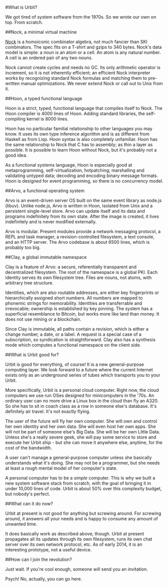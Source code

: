 #What is Urbit?

We got tired of system software from the 1970s. So we wrote our own on top. From scratch.

##Nock, a minimal virtual machine

[Nock](https://github.com/urbit/urbit/blob/master/urb/zod/spec/nock/5.txt) is a homoiconic combinator algebra, not much fancier than SKI combinators. The spec fits on a T-shirt and gzips to 340 bytes. Nock's data model is simple: a noun is an atom or a cell. An atom is any natural number. A cell is an ordered pair of any two nouns.

Nock cannot create cycles and needs no GC. Its only arithmetic operator is increment, so it is not inherently efficient; an efficient Nock interpreter works by recognizing standard Nock formulas and matching them to pre-written manual optimizations. We never extend Nock or call out to Unix from it.

##Hoon, a typed functional language

Hoon is a strict, typed, functional language that compiles itself to Nock. The Hoon compiler is 4000 lines of Hoon. Adding standard libraries, the self-compiling kernel is 8000 lines.

Hoon has no particular familial relationship to other languages you may know. It uses its own type inference algorithm and is as different from Haskell as from Lisp. Hoon syntax is also completely unfamiliar. Hoon has the same relationship to Nock that C has to assembly; as thin a layer as possible. It is possible to learn Hoon without Nock, but it's probably not a good idea.

As a functional systems language, Hoon is especially good at metaprogramming, self-virtualization, hotpatching; marshalling and validating untyped data; decoding and encoding binary message formats. Hoon is designed for event programming, so there is no concurrency model.

##Arvo, a functional operating system

Arvo is an event-driven server OS built on the same event library as node.js (libuv). Unlike node.js, Arvo is written in Hoon, isolated from Unix and a persistent single-level store. Arvo can update itself and its data and programs indefinitely from its own state. After the image is created, it lives indefinitely and is never modified externally.

Arvo is modular. Present modules provide a network messaging protocol, a REPL and task manager, a revision-controlled filesystem, a text console, and an HTTP server. The Arvo codebase is about 6500 lines, which is probably too big.

##Clay, a global immutable namespace

Clay is a feature of Arvo: a secure, referentially transparent and decentralized filesystem. The root of the namespace is a global PKI. Each identity serves its own filesystem tree. Files are nouns, not atoms, with arbitrary tree structure.

Identities, which are also routable addresses, are either key fingerprints or hierarchically assigned short numbers. All numbers are mapped to phonemic strings for memorability. Identities are transferrable and irrevocable; ownership is established by key pinning. The system has a superficial resemblance to Bitcoin, but works more like land than money. It does not use mining or a blockchain.

Since Clay is immutable, all paths contain a revision, which is either a change number, a date, or a label. A request is a special case of a subscription, so syndication is straightforward. Clay also has a synthesis mode which computes a functional namespace on the client side.

##What is Urbit good for?

Urbit is good for everything, of course! It is a new general-purpose computing layer. We look forward to a future where the current Internet exists only as an underground series of tubes which transports you to your Urbit.

More specifically, Urbit is a personal cloud computer. Right now, the cloud computers we use run OSes designed for minicomputers in the '70s. An ordinary user can no more drive a Linux box in the cloud than fly an A320. So she has to sit in coach class as a row in someone else's database. It's definitely air travel. It's not exactly flying.

The user of the future will fly her own computer. She will own and control her own identity and her own data. She will even host her own apps. She will not be part of someone else's Big Data. She will be her own Little Data. Unless she's a really severe geek, she will pay some service to store and execute her Urbit ship - but she can move it anywhere else, anytime, for the cost of the bandwidth.

A user can't manage a general-purpose computer unless she basically understands what it's doing. She may not be a programmer, but she needs at least a rough mental model of her computer's state.

A personal computer has to be a *simple* computer. This is why we built a new system software stack from scratch, with the goal of bringing it in under 10,000 lines of code. Urbit is about 50% over this complexity budget, but nobody's perfect.

##What can it do now?

Urbit at present is not good for anything but screwing around. For screwing around, it answers all your needs and is happy to consume any amount of unwanted time.

It does basically work as described above, though. Urbit at present propagates all its updates through its own filesystem, runs its own chat server over its own network protocol, etc. As of early 2014, it is an interesting prototype, not a useful device.

##How can I join the revolution?

Just wait. If you're cool enough, someone will send you an invitation.

Psych! No, actually, you can go here.
